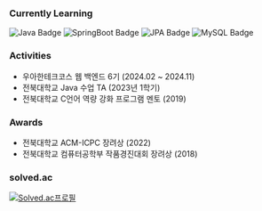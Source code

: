 ### Currently Learning

![Java Badge](https://img.shields.io/badge/Java-007396?style=flat&logo=Java&logoColor=white) ![SpringBoot Badge](https://img.shields.io/badge/SpringBoot-6DB33F?style=flat&logo=SpringBoot&logoColor=white) ![JPA Badge](https://img.shields.io/badge/JPA-59666C?style=flat&logo=Hibernate&logoColor=white) ![MySQL Badge](https://img.shields.io/badge/MySQL-4479A1?style=flat&logo=MySQL&logoColor=white) 

### Activities
- 우아한테크코스 웹 백엔드 6기 (2024.02 ~ 2024.11)
- 전북대학교 Java 수업 TA (2023년 1학기)
- 전북대학교 C언어 역량 강화 프로그램 멘토 (2019)

### Awards
- 전북대학교 ACM-ICPC 장려상 (2022)
- 전북대학교 컴퓨터공학부 작품경진대회 장려상 (2018)

### solved.ac

[![Solved.ac프로필](http://mazassumnida.wtf/api/mini/generate_badge?boj=meonji)](https://solved.ac/profile/meonji)
